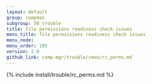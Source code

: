 ```yaml
---
layout: default
group: compman
subgroup: 50_trouble
title: file permissions readiness check issues
menu_title: file permissions readiness check issues
menu_node: 
menu_order: 105
version: 2.0
github_link: comp-mgr/trouble/cman/rc_perms.md
---
```


{% include install/trouble/rc_perms.md %}
